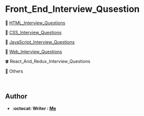 # Front_End_Interview_Qusestion


:herb: [HTML_Interview_Questions](HTML_Interview_Questions.md)

:cherry_blossom: [CSS_Interview_Questions](CSS_Interview_Questions.md)

:rose: [JavaScript_Interview_Questions](JavaScript_Interview_Questions.md)

:hibiscus: [Web_Interview_Questions](Web_Interview_Questions.md)

:four_leaf_clover: React_And_Redux_Interview_Questions

:fallen_leaf: Others

</br>

## Author
* **:octocat: Writer : [Me](https://github.com/yschen25)**
